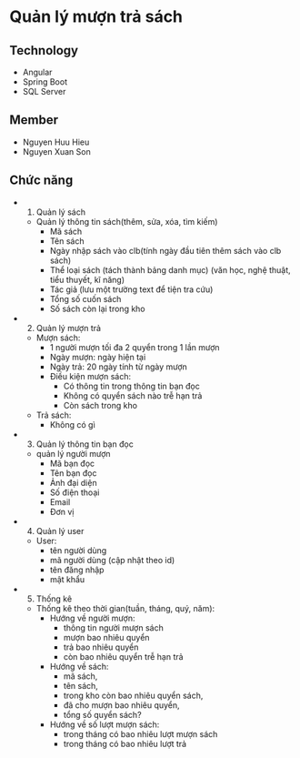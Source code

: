 # Quản lý mượn trả sách

## Technology
- Angular 
- Spring Boot
- SQL Server

## Member
- Nguyen Huu Hieu
- Nguyen Xuan Son

## Chức năng

- 1. Quản lý sách
    - Quản lý thông tin sách(thêm, sửa, xóa, tìm kiếm)
        - Mã sách
        - Tên sách
        - Ngày nhập sách vào clb(tính ngày đầu tiên thêm sách vào clb sách)
        - Thể loại sách (tách thành bảng danh mục) (văn học, nghệ thuật, tiểu thuyết, kĩ năng)
        - Tác giả (lưu một trường text để tiện tra cứu)
        - Tổng số cuốn sách
        - Số sách còn lại trong kho

- 2. Quản lý mượn trả
    - Mượn sách: 
        - 1 người mượn tối đa 2 quyển trong 1 lần mượn
        - Ngày mượn: ngày hiện tại
        - Ngày trả: 20 ngày tính từ ngày mượn
        - Điều kiện mượn sách:
            - Có thông tin trong thông tin bạn đọc
            - Không có quyển sách nào trễ hạn trả
            - Còn sách trong kho
    - Trả sách:
        - Không có gì

- 3. Quản lý thông tin bạn đọc
    - quản lý người mượn
        - Mã bạn đọc
        - Tên bạn đọc
        - Ảnh đại diện
        - Số điện thoại
        - Email
        - Đơn vị 

- 4. Quản lý user
    - User:
        - tên người dùng
        - mã người dùng (cập nhật theo id)
        - tên đăng nhập
        - mật khẩu
- 5. Thống kê
    - Thống kê theo thời gian(tuần, tháng, quý, năm):
        - Hướng về người mượn: 
            + thông tin người mượn sách
            + mượn bao nhiêu quyển
            + trả bao nhiêu quyển 
            + còn bao nhiêu quyển trễ hạn trả
        - Hướng về sách: 
            + mã sách, 
            + tên sách, 
            + trong kho còn bao nhiêu quyển sách, 
            + đã cho mượn bao nhiêu quyển, 
            + tổng số quyển sách?
        - Hướng về số lượt mượn sách: 
            + trong tháng có bao nhiêu lượt mượn sách
            + trong tháng có bao nhiêu lượt trả
